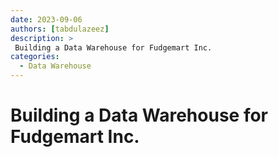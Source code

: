 ```yaml
---
date: 2023-09-06
authors: [tabdulazeez]
description: >
 Building a Data Warehouse for Fudgemart Inc.
categories:
  - Data Warehouse  
---
```


# Building a Data Warehouse for Fudgemart Inc.